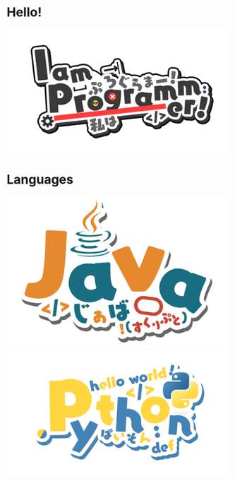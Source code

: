 <h1>Hello!</h1>

![](https://github.com/K1bbeh/K1bbeh/blob/main/IamProgrammerEnglish.png)

<h1>Languages</h1>

![](https://github.com/K1bbeh/K1bbeh/blob/main/Java.png)
![](https://github.com/K1bbeh/K1bbeh/blob/main/Python.png)
